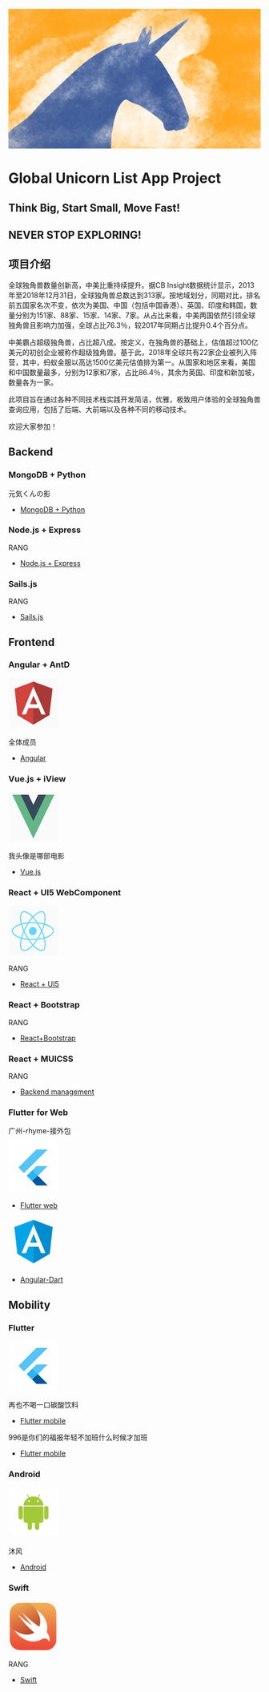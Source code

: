 ![image](https://github.com/rangwei/Global_Unicorn_List/blob/master/logos/unicorn.jpg)

# Global Unicorn List App Project

## Think Big, Start Small, Move Fast!
## NEVER STOP EXPLORING!

## 项目介绍
全球独角兽数量创新高，中美比重持续提升。据CB Insight数据统计显示，2013年至2018年12月31日，全球独角兽总数达到313家。按地域划分，同期对比，排名前五国家名次不变，依次为美国、中国（包括中国香港）、英国、印度和韩国，数量分别为151家、88家、15家、14家、7家。从占比来看，中美两国依然引领全球独角兽且影响力加强，全球占比76.3％，较2017年同期占比提升0.4个百分点。

中美霸占超级独角兽，占比超八成。按定义，在独角兽的基础上，估值超过100亿美元的初创企业被称作超级独角兽。基于此，2018年全球共有22家企业被列入阵营，其中，蚂蚁金服以高达1500亿美元估值排为第一。从国家和地区来看，美国和中国数量最多，分别为12家和7家，占比86.4％，其余为英国、印度和新加坡，数量各为一家。

此项目旨在通过各种不同技术栈实践开发简洁，优雅，极致用户体验的全球独角兽查询应用，包括了后端、大前端以及各种不同的移动技术。

欢迎大家参加！

## Backend

### MongoDB + Python 

元気くんの影

* [MongoDB + Python](https://github.com/mago960806/unicorn-python)

### Node.js + Express

RANG 

* [Node.js + Express](https://github.com/rangwei/unicorn-node)

### Sails.js

RANG

* [Sails.js](https://github.com/rangwei/unicorns-sails)

## Frontend

### Angular + AntD

<img width="100" height="100" src="https://github.com/rangwei/Global_Unicorn_List/blob/master/logos/angular.png"/>

全体成员

* [Angular](https://github.com/zhousheng9384/unicorn-angular)

### Vue.js + iView

<img width="100" height="100" src="https://github.com/rangwei/Global_Unicorn_List/blob/master/logos/vue.png"/>

我头像是哪部电影 

* [Vue.js](https://github.com/lan505/unicorn-vue)

### React + UI5 WebComponent

<img width="100" height="100" src="https://github.com/rangwei/Global_Unicorn_List/blob/master/logos/react.png"/>

RANG

* [React + UI5](https://github.com/rangwei/unicorns-react)

### React + Bootstrap

RANG

* [React+Bootstrap](https://github.com/rangwei/unicorns-react-bootstrap)

### React + MUICSS

RANG

* [Backend management](https://github.com/rangwei/unicorns-react-managmt)

### Flutter for Web

广州-rhyme-接外包

<img width="100" height="100" src="https://github.com/rangwei/Global_Unicorn_List/blob/master/logos/flutter.jpg"/>

* [Flutter web](https://github.com/rhymelph/unicorn-fu)

<img width="100" height="100" src="https://github.com/rangwei/Global_Unicorn_List/blob/master/logos/angular-dart.jpeg"/>

* [Angular-Dart](https://github.com/rhymelph/unicorn-agldart)

## Mobility

### Flutter

<img width="100" height="100" src="https://github.com/rangwei/Global_Unicorn_List/blob/master/logos/flutter.jpg"/>

再也不喝一口碳酸饮料

* [Flutter mobile](https://github.com/bxrhhy/dujiaoshou)

996是你们的福报年轻不加班什么时候才加班

* [Flutter mobile](https://github.com/yikwing/500unicorns)

### Android

<img width="100" height="100" src="https://github.com/rangwei/Global_Unicorn_List/blob/master/logos/android.jpg"/>

沐风

* [Android](https://github.com/Moosphan/Unicorn-android)

### Swift

<img width="100" height="100" src="https://github.com/rangwei/Global_Unicorn_List/blob/master/logos/swift.png"/>

RANG

* [Swift](https://github.com/rangwei/unicorn-swift)
